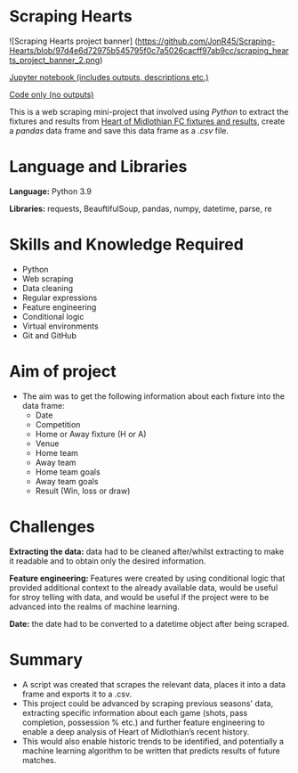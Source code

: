 # Scraping Hearts

![Scraping Hearts project banner]
(https://github.com/JonR45/Scraping-Hearts/blob/97d4e6d72975b545795f0c7a5026cacff97ab9cc/scraping_hearts_project_banner_2.png)

[Jupyter notebook (includes outputs, descriptions etc.)](https://github.com/JonR45/Scraping-Hearts/blob/main/scraping_hearts.ipynb)

[Code only (no outputs)](https://github.com/JonR45/Scraping-Hearts/blob/main/scraping_hearts.py)

This is a web scraping mini-project that involved using _Python_ to extract the fixtures and results from [Heart of Midlothian FC fixtures and results](https://www.heartsfc.co.uk/fixtures/first-team/fixtures-and-results), create a _pandas_ data frame and save this data frame as a _.csv_ file.

# Language and Libraries
**Language:** Python 3.9

**Libraries:** requests, BeauftifulSoup, pandas, numpy, datetime, parse, re
    
# Skills and Knowledge Required
* Python
* Web scraping
* Data cleaning
* Regular expressions
* Feature engineering
* Conditional logic
* Virtual environments
* Git and GitHub

# Aim of project
* The aim was to get the following information about each fixture into the data frame:
    * Date
    * Competition
    * Home or Away fixture (H or A)
    * Venue
    * Home team
    * Away team
    * Home team goals
    * Away team goals
    * Result (Win, loss or draw)

# Challenges 
**Extracting the data:** data had to be cleaned after/whilst extracting to make it readable and to obtain only the desired information.

**Feature engineering:** Features were created by using conditional logic that provided additional context to the already available data, would be useful for stroy telling with data, and would be useful if the project were to be advanced into the realms of machine learning. 

**Date:** the date had to be converted to a datetime object after being scraped. 

# Summary
* A script was created that scrapes the relevant data, places it into a data frame and exports it to a .csv.
* This project could be advanced by scraping previous seasons' data, extracting specific information about each game (shots, pass completion, possession % etc.) and further feature engineering to enable a deep analysis of Heart of Midlothian’s recent history. 
* This would also enable historic trends to be identified, and potentially a machine learning algorithm to be written that predicts results of future matches. 
